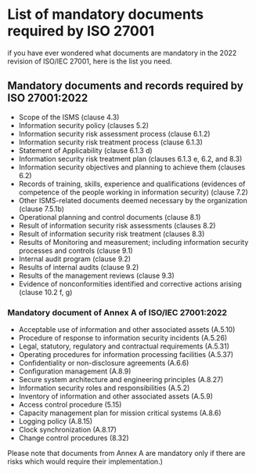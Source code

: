 # List of mandatory documents required by ISO 27001

if you have ever wondered what documents are mandatory in the 2022 revision of ISO/IEC 27001, here is the list you need.

## Mandatory documents and records required by ISO 27001:2022

-   Scope of the ISMS (clause 4.3)
-   Information security policy (clauses 5.2)
-   Information security risk assessment process (clause 6.1.2)
-   Information security risk treatment process (clause 6.1.3)
-   Statement of Applicability (clause 6.1.3 d)
-   Information security risk treatment plan (clauses 6.1.3 e, 6.2, and 8.3)
-   Information security objectives and planning to achieve them (clauses 6.2)
-   Records of training, skills, experience and qualifications (evidences of competence of the people working in information security) (clause 7.2)
-   Other ISMS-related documents deemed necessary by the organization (clause 7.5.1b)
-   Operational planning and control documents (clause 8.1)
-   Result of information security risk assessments (clauses 8.2)
-   Result of information security risk treatment (clauses 8.3)
-   Results of Monitoring and measurement; including information security processes and controls (clause 9.1)
-   Internal audit program (clause 9.2)
-   Results of internal audits (clause 9.2)
-   Results of the management reviews (clause 9.3)
-   Evidence of nonconformities identified and corrective actions arising  (clause 10.2 f, g)

### Mandatory document of Annex A of ISO/IEC 27001:2022

-   Acceptable use of information and other associated assets (A.5.10)
-   Procedure of response to information security incidents (A.5.26)
-   Legal, statutory, regulatory and contractual requirements (A.5.31)
-   Operating procedures for information processing facilities (A.5.37)
-   Confidentiality or non-disclosure agreements (A.6.6)
-   Configuration management (A.8.9)
-   Secure system architecture and engineering principles (A.8.27)
-   Information security roles and responsibilities (A.5.2)
-   Inventory of information and other associated assets (A.5.9)
-   Access control procedure (5.15)
-   Capacity management plan for mission critical systems (A.8.6)
-   Logging policy (A.8.15)
-   Clock synchronization (A.8.17)
-   Change control procedures (8.32)

Please note that documents from Annex A are mandatory only if there are risks which would require their implementation.)
